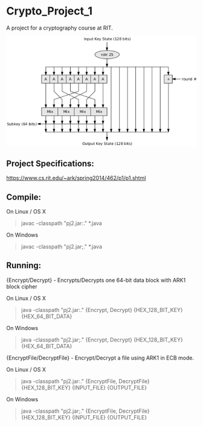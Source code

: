 # Crypto_Project_1

A project for a cryptography course at RIT.

![alt tag](https://raw.githubusercontent.com/DominikSuwala/Crypto_Project_1/master/ark1_key_schedule.png)

## Project Specifications:

https://www.cs.rit.edu/~ark/spring2014/462/p1/p1.shtml

## Compile:

On Linux / OS X

> javac -classpath "pj2.jar:." *.java

On Windows

> javac -classpath "pj2.jar;." *.java

## Running:

{Encrypt/Decrypt} - Encrypts/Decrypts one 64-bit data block with ARK1 block cipher

On Linux / OS X

> java -classpath "pj2.jar:." {Encrypt, Decrypt} {HEX_128_BIT_KEY} {HEX_64_BIT_DATA}

On Windows

> java -classpath "pj2.jar;." {Encrypt, Decrypt} {HEX_128_BIT_KEY} {HEX_64_BIT_DATA}

{EncryptFile/DecryptFile} - Encrypt/Decrypt a file using ARK1 in ECB mode.

On Linux / OS X

> java -classpath "pj2.jar:." {EncryptFile, DecryptFile} {HEX_128_BIT_KEY} {INPUT_FILE} {OUTPUT_FILE}

On Windows

> java -classpath "pj2.jar;." {EncryptFile, DecryptFile} {HEX_128_BIT_KEY} {INPUT_FILE} {OUTPUT_FILE}
